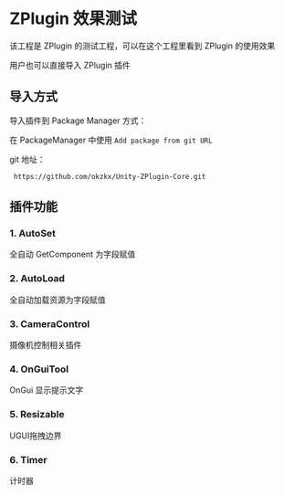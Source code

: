 ﻿# ZPlugin 效果测试

该工程是 ZPlugin 的测试工程，可以在这个工程里看到 ZPlugin 的使用效果

用户也可以直接导入 ZPlugin 插件

## 导入方式

导入插件到 Package Manager 方式：

在 PackageManager 中使用 `Add package from git URL`

git 地址：

` https://github.com/okzkx/Unity-ZPlugin-Core.git`

## 插件功能

### 1.  AutoSet

全自动 GetComponent 为字段赋值

### 2. AutoLoad

全自动加载资源为字段赋值

### 3. CameraControl

摄像机控制相关插件

### 4. OnGuiTool

OnGui 显示提示文字

### 5. Resizable

UGUI拖拽边界

### 6. Timer

计时器
